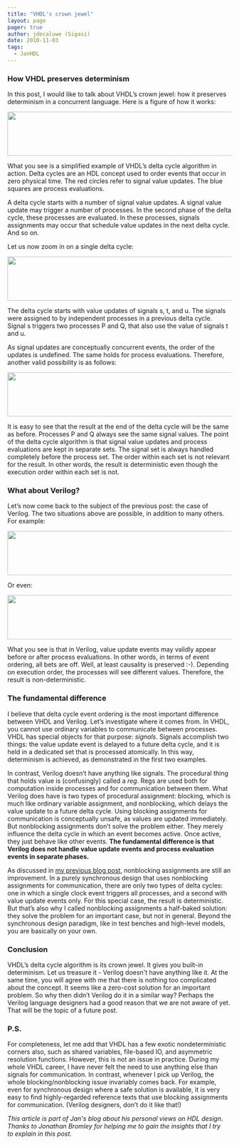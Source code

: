 ```yaml
---
title: "VHDL's crown jewel"
layout: page 
pager: true
author: jdecaluwe (Sigasi)
date: 2010-11-03
tags: 
  - JanHDL
---
```

<div class="content">
<h3> How VHDL preserves determinism</h3><p>In this post, I would like to talk about VHDL&#8217;s crown jewel: how it preserves determinism in a concurrent language. Here is a figure of how it works:</p><p><span class="inline inline-none"><img src="http://www.sigasi.com/sites/www.sigasi.com/files/images/deltaVHDLoverview_0.png" alt="" title="" class="image image-_original " width="518" height="99"/></span></p><p>What you see is a simplified example of VHDL&#8217;s delta cycle algorithm in action. Delta cycles are an HDL concept used to order events that occur in zero physical time. The red circles refer to signal value updates. The blue squares are process evaluations.</p><p>A delta cycle starts with a number of signal value updates. A signal value update may trigger a number of processes. In the  second phase of the delta cycle, these processes are evaluated. In these processes, signals assignments may occur that schedule value updates in the next delta cycle. And so on.</p><p>Let us now zoom in on a single delta cycle:</p><p><span class="inline inline-none"><img src="http://www.sigasi.com/sites/www.sigasi.com/files/images/deltavhdl1.png" alt="" title="" class="image image-_original " width="518" height="99"/></span></p><p>The delta cycle starts with value updates of signals s, t, and u. The signals were assigned to by independent processes in a previous delta cycle. Signal s triggers two processes P and Q, that also use the value of signals t and u.</p><p>As signal updates are conceptually concurrent events, the order of the updates is undefined. The same holds for process evaluations. Therefore, another valid possibility is as follows:</p><p><span class="inline inline-none"><img src="http://www.sigasi.com/sites/www.sigasi.com/files/images/deltavhdl2.png" alt="" title="" class="image image-_original " width="518" height="99"/></span></p><p>It is easy to see that the result at the end of the delta cycle will be the same as before. Processes P and Q always see the same signal values. The point of the delta cycle algorithm is that signal value updates and process evaluations are kept in separate sets. The signal set is always handled completely before the process set. The order within each set is not relevant for the result. In other words, the result is deterministic even though the execution order within each set is not.</p><h3>What about Verilog?</h3><p>Let&#8217;s now come back to the subject of the previous post: the case of Verilog.  The two situations above are possible, in addition to many others. For example:</p><p><span class="inline inline-none"><img src="http://www.sigasi.com/sites/www.sigasi.com/files/images/deltaverilog1.png" alt="" title="" class="image image-_original " width="518" height="99"/></span></p><p>Or even:</p><p><span class="inline inline-none"><img src="http://www.sigasi.com/sites/www.sigasi.com/files/images/deltaverilog2.png" alt="" title="" class="image image-_original " width="518" height="99"/></span></p><p>What you see is that in Verilog, value update events may validly appear before or after process evaluations. In other words, in terms of event ordering, all bets are off. Well, at least causality is preserved :-). Depending on execution order, the processes will see different values. Therefore, the result is non-deterministic.</p><h3>The fundamental difference</h3><p>I believe that delta cycle event ordering is the most important difference between VHDL and Verilog. Let&#8217;s investigate where it comes from. In VHDL, you cannot use ordinary variables to communicate between processes. VHDL has special objects for that purpose: <em>signals</em>. Signals accomplish two things: the value update event is delayed to a future delta cycle, and it is held in a dedicated set that is processed atomically. In this way, determinism is achieved, as demonstrated in the first two examples.</p><p>In contrast, Verilog doesn&#8217;t have anything like signals.  The procedural thing that holds value is (confusingly) called a <em>reg</em>.  Regs are used both for computation inside processes and for communication between them. What Verilog does have is two types of procedural assignment: blocking, which is much like ordinary variable assignment, and nonblocking, which delays the value update to a future delta cycle. Using blocking assignments for communication is conceptually unsafe, as values are updated immediately. But nonblocking assignments don&#8217;t solve the problem either. They merely influence the delta cycle in which an event becomes active. Once active, they just behave like other events. <strong>The fundamental difference is that Verilog does not handle value update events and process evaluation events in separate phases.</strong></p><p>As discussed in <a href="http://www.sigasi.com/content/verilogs-major-flaw">my previous blog post</a>, nonblocking assignments are still an improvement. In a purely synchronous design that uses nonblocking assignments for communication, there are only two types of delta cycles: one in which a single clock event triggers all processes, and a second with value update events only. For this special case, the result is deterministic. But that&#8217;s also why I called nonblocking assignments a half-baked solution: they solve the problem for an important case, but not in general. Beyond the synchronous design paradigm, like in test benches and high-level models, you are basically on your own.</p><h3>Conclusion</h3><p>VHDL&#8217;s delta cycle algorithm is its crown jewel. It gives you built-in determinism. Let us treasure it - Verilog doesn't have anything like it. At the same time, you will agree with me that there is nothing  too complicated about the concept. It seems like a zero-cost solution for an important problem. So why then didn&#8217;t Verilog do it in a similar way? Perhaps the Verilog language designers had a good reason that we are not aware of yet. That will be the topic of a future post.</p><h3>P.S.</h3><p>For completeness, let me add that VHDL has a few exotic nondeterministic corners also, such as shared variables, file-based IO, and asymmetric resolution functions.  However, this is not an issue in practice. During my whole VHDL career, I have never felt the need to use anything else than signals for communication. In contrast, whenever I pick up Verilog, the whole blocking/nonblocking issue invariably comes back. For example, even for synchronous design where a safe solution is available, it is very easy to find highly-regarded reference texts that use blocking assignments for communication. (Verilog designers, don&#8217;t do it like that!)</p><p><em>This article is part of Jan's blog about his personal views on HDL design.<br/>Thanks to Jonathan Bromley for helping me to gain the insights that I try<br/>to explain in this post.</em></p>  </div>

